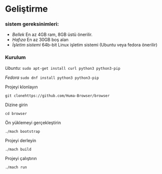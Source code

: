 # Geliştirme

### sistem gereksinimleri:
- *Bellek* En az 4GB ram, 8GB üstü önerilir.
- *Hafıza* En az 30GB boş alan
- *İşletim sistemi* 64b-bit Linux işletim sistemi (Ubuntu veya fedora önerilir)

### Kurulum
*Ubuntu:* `sudo apt-get install curl python3 python3-pip`

*Fedora* `sudo dnf install python3 python3-pip`

Projeyi klonlayın

`git clonehttps://github.com/Huma-Browser/browser`

Dizine girin

`cd browser`

Ön yüklemeyi gerçekleştirin

`./mach bootstrap`

Projeyi derleyin

`./mach build`

Projeyi çalıştırın

`./mach run`
